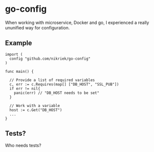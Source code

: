 # go-config
When working with microservice, Docker and go, I experienced a really ununified way for configuration.

## Example
```
import (
  config "github.com/nikriek/go-config"
)

func main() {

  // Provide a list of required variables
  c, err := c.Requires(map[] ["DB_HOST", "SSL_PUB"])
  if err != nil{
    panic(err) // "DB_HOST needs to be set"
  }

  // Work with a variable
  host := c.Get("DB_HOST")
  ...
}

```

## Tests?
Who needs tests?